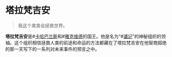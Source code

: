 # 塔拉梵吉安

> 我这个禽兽会拯救世界。

**塔拉梵吉安**是#[卡哈巴兰斯](locations/kharbranth)和#[雅克维德](locations/jah-keved)的国王。他是名为“#[谶记](misc/diagram)”的神秘组织的领袖。这个组织相信拯救人类的前途和命运的方法都藏在了塔拉梵吉安在他智商超绝的那一天写下的一系列对未来事件的预言之中。